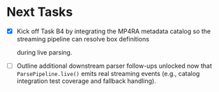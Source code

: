 # Next Tasks

- [x] Kick off Task B4 by integrating the MP4RA metadata catalog so the streaming pipeline can resolve box definitions

  during live parsing.

- [ ] Outline additional downstream parser follow-ups unlocked now that `ParsePipeline.live()` emits real streaming events (e.g., catalog integration test coverage and fallback handling).
